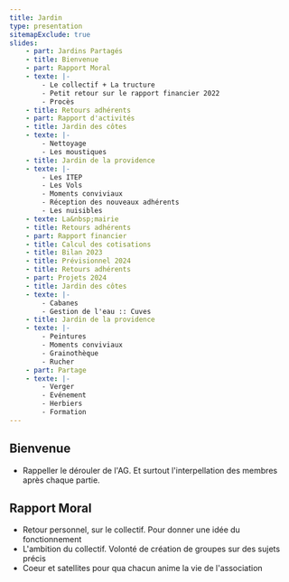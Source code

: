 ```yaml
---
title: Jardin
type: presentation
sitemapExclude: true
slides:
    - part: Jardins Partagés
    - title: Bienvenue
    - part: Rapport Moral
    - texte: |-
        - Le collectif + La tructure
        - Petit retour sur le rapport financier 2022
        - Procès
    - title: Retours adhérents
    - part: Rapport d'activités
    - title: Jardin des côtes
    - texte: |-
        - Nettoyage
        - Les moustiques
    - title: Jardin de la providence
    - texte: |-
        - Les ITEP
        - Les Vols
        - Moments conviviaux
        - Réception des nouveaux adhérents
        - Les nuisibles
    - texte: La&nbsp;mairie
    - title: Retours adhérents
    - part: Rapport financier
    - title: Calcul des cotisations
    - title: Bilan 2023
    - title: Prévisionnel 2024
    - title: Retours adhérents
    - part: Projets 2024
    - title: Jardin des côtes
    - texte: |-
        - Cabanes
        - Gestion de l'eau :: Cuves
    - title: Jardin de la providence
    - texte: |-
        - Peintures
        - Moments conviviaux
        - Grainothèque
        - Rucher
    - part: Partage
    - texte: |-
        - Verger
        - Evénement
        - Herbiers
        - Formation
---
```


## Bienvenue

 - Rappeller le dérouler de l'AG. Et surtout l'interpellation des membres après chaque partie.

## Rapport Moral

 - Retour personnel, sur le collectif. Pour donner une idée du fonctionnement
 - L'ambition du collectif. Volonté de création de groupes sur des sujets précis
 - Coeur et satellites pour qua chacun anime la vie de l'association 
